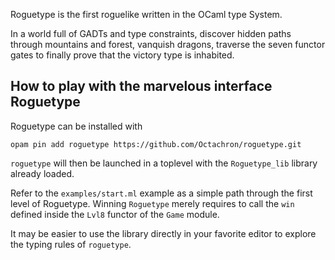 Roguetype is the first roguelike written in the OCaml type System.

In a world full of GADTs and type constraints, discover hidden paths through
mountains and forest, vanquish dragons, traverse the seven functor gates to
finally prove that the victory type is inhabited.

## How to play with the marvelous interface Roguetype

Roguetype can be installed with

    opam pin add roguetype https://github.com/Octachron/roguetype.git
    
`roguetype` will then be launched in a toplevel with the `Roguetype_lib`
library already loaded.

Refer to the `examples/start.ml` example as a simple path through the first
level of Roguetype. Winning `Roguetype` merely requires to call the `win`
defined inside the `Lvl8` functor of the `Game` module.

It may be easier to use the library directly in your favorite editor
to explore the typing rules of `roguetype`.

